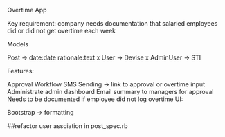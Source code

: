 Overtime App

Key requirement: company needs documentation that salaried employees did or did not get overtime each week

Models

  Post -> date:date rationale:text 
x User -> Devise 
x AdminUser -> STI

Features:

Approval Workflow
SMS Sending -> link to approval or overtime input
Administrate admin dashboard
Email summary to managers for approval
Needs to be documented if employee did not log overtime
UI:

Bootstrap -> formatting

##refactor user assciation in post_spec.rb